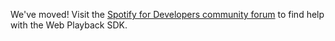 We've moved! Visit the [Spotify for Developers community forum](https://community.spotify.com/t5/Spotify-for-Developers/bd-p/Spotify_Developer) to find help with the Web Playback SDK.